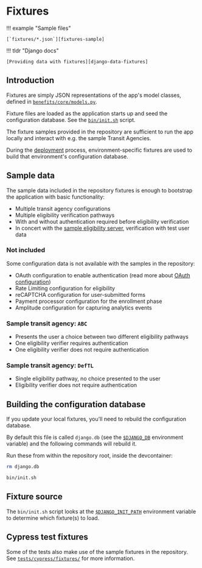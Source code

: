 # Fixtures

!!! example "Sample files"

    [`fixtures/*.json`][fixtures-sample]

!!! tldr "Django docs"

    [Providing data with fixtures][django-data-fixtures]

## Introduction

Fixtures are simply JSON representations of the app's model classes, defined in [`benefits/core/models.py`][core-models].

Fixture files are loaded as the application starts up and seed the configuration database. See the [`bin/init.sh`][init] script.

The fixture samples provided in the repository are sufficient to run the app locally and interact with e.g. the sample Transit
Agencies.

During the [deployment](../deployment/README.md) process, environment-specific fixtures are used to build that
environment's configuration database.

## Sample data

The sample data included in the repository fixtures is enough to bootstrap the application with basic functionality:

* Multiple transit agency configurations
* Multiple eligibility verification pathways
* With and without authentication required before eligibility verification
* In concert with the [sample eligibility server][eligibility-server], verification with test user data

### Not included

Some configuration data is not available with the samples in the repository:

* OAuth configuration to enable authentication (read more about [OAuth configuration](oauth.md))
* Rate Limiting configuration for eligibility
* reCAPTCHA configuration for user-submitted forms
* Payment processor configuration for the enrollment phase
* Amplitude configuration for capturing analytics events

### Sample transit agency: `ABC`

* Presents the user a choice between two different eligibility pathways
* One eligibility verifier requires authentication
* One eligibility verifier does not require authentication

### Sample transit agency: `DefTL`

* Single eligibility pathway, no choice presented to the user
* Eligibility verifier does not require authentication

## Building the configuration database

If you update your local fixtures, you'll need to rebuild the configuration database.

By default this file is called `django.db` (see the [`$DJANGO_DB`][env-django-db] environment variable) and the following
commands will rebuild it.

Run these from within the repository root, inside the devcontainer:

```bash
rm django.db

bin/init.sh
```

## Fixture source

The `bin/init.sh` script looks at the [`$DJANGO_INIT_PATH`][env-django-init] environment variable to determine which fixture(s)
to load.

## Cypress test fixtures

Some of the tests also make use of the sample fixtures in the repository. See [`tests/cypress/fixtures/`][cypress-fixtures] for
more information.

[core-models]: https://github.com/cal-itp/benefits/blob/dev/benefits/core/models.py
[cypress-fixtures]: https://github.com/cal-itp/benefits/tree/dev/tests/cypress/fixtures
[django-data-fixtures]: https://docs.djangoproject.com/en/3.2/howto/initial-data/#providing-data-with-fixtures
[eligibility-server]: https://docs.calitp.org/eligibility-server
[env-django-db]: environment-variables.md#djangodb
[env-django-init]: environment-variables.md#djangoinitpath
[fixtures-sample]: https://github.com/cal-itp/benefits/tree/dev/fixtures
[init]: https://github.com/cal-itp/benefits/blob/dev/bin/init.sh
